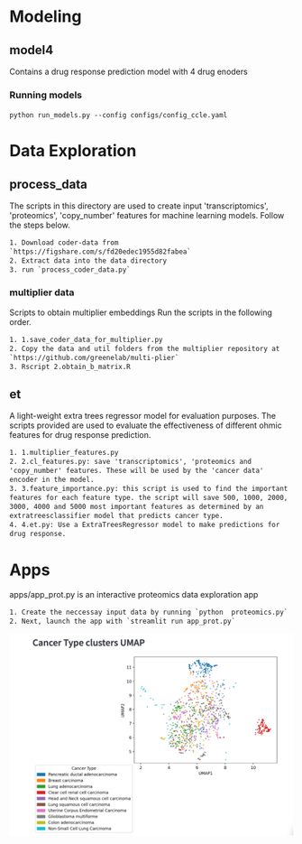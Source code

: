 # Modeling
## model4
Contains a drug response prediction model with 4 drug enoders

### Running models
`python run_models.py --config configs/config_ccle.yaml`


# Data Exploration

## process_data
The scripts in this directory are used to create input 'transcriptomics', 'proteomics', 'copy_number' features for machine learning models.
Follow the steps below.

    1. Download coder-data from `https://figshare.com/s/fd20edec1955d82fabea`
    2. Extract data into the data directory
    3. run `process_coder_data.py`


### multiplier data
Scripts to obtain multiplier embeddings
Run the scripts in the following order.

    1. 1.save_coder_data_for_multiplier.py
    2. Copy the data and util folders from the multiplier repository at `https://github.com/greenelab/multi-plier`
    3. Rscript 2.obtain_b_matrix.R


## et
A light-weight extra trees regressor model for evaluation purposes. The scripts provided are used to evaluate the effectiveness of different ohmic features for drug response prediction.

    1. 1.multiplier_features.py
    2. 2.cl_features.py: save 'transcriptomics', 'proteomics and 'copy_number' features. These will be used by the 'cancer data' encoder in the model.
    3. 3.feature_importance.py: this script is used to find the important features for each feature type. the script will save 500, 1000, 2000, 3000, 4000 and 5000 most important features as determined by an extratreesclassifier model that predicts cancer type.
    4. 4.et.py: Use a ExtraTreesRegressor model to make predictions for drug response.


# Apps
apps/app_prot.py is an interactive proteomics data exploration app

    1. Create the neccessay input data by running `python  proteomics.py`
    2. Next, launch the app with `streamlit run app_prot.py`

![alt text](apps/umap.png "UMAP")